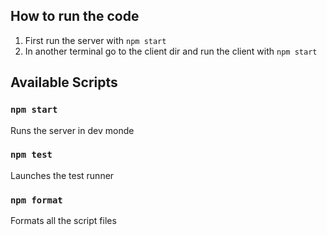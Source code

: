 ## How to run the code
1. First run the server with `npm start`
2. In another terminal go to the client dir and run the client with `npm start`

## Available Scripts
### `npm start`
Runs the server in dev monde

### `npm test`
Launches the test runner

### `npm format`
Formats all the script files
